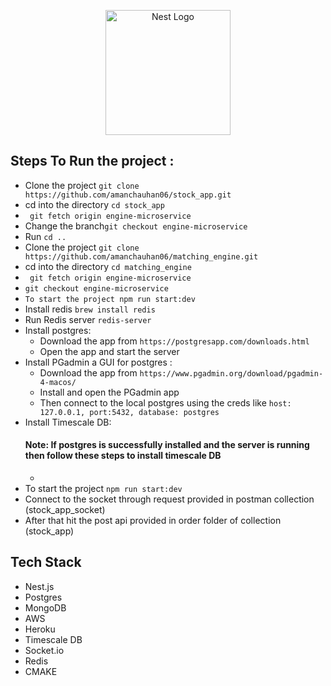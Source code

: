 <p align="center">
  <a href="http://nestjs.com/" target="blank"><img src="https://nestjs.com/img/logo-small.svg" width="200" alt="Nest Logo" /></a>
</p>

## Steps To Run the project :

- Clone the project ` git clone https://github.com/amanchauhan06/stock_app.git `
- cd into the directory `cd stock_app` 
- ` git fetch origin engine-microservice`
- Change the branch` git checkout engine-microservice `
- Run ` cd .. `
- Clone the project ` git clone https://github.com/amanchauhan06/matching_engine.git `
- cd into the directory `cd matching_engine` 
- ` git fetch origin engine-microservice`
- ` git checkout engine-microservice `
- ` To start the project npm run start:dev `
- Install redis ` brew install redis `
- Run Redis server ` redis-server `
- Install postgres:
    * Download the app from ` https://postgresapp.com/downloads.html `
    * Open the app and start the server
- Install PGadmin a GUI for postgres :
    * Download the app from ` https://www.pgadmin.org/download/pgadmin-4-macos/ `
    * Install and open the PGadmin app
    * Then connect to the local postgres using the creds like `host: 127.0.0.1, port:5432, database: postgres`
- Install Timescale DB:
  #### Note: If postgres is successfully installed and the server is running then follow these steps to install timescale DB
     *     
- To start the project ` npm run start:dev `
- Connect to the socket through request provided in postman collection (stock_app_socket)
- After that hit the post api provided in order folder of collection (stock_app)

## Tech Stack

- Nest.js
- Postgres
- MongoDB
- AWS
- Heroku
- Timescale DB
- Socket.io
- Redis
- CMAKE